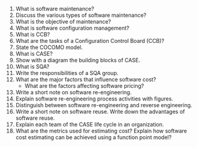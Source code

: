 1. What is software maintenance?
2. Discuss the various types of software maintenance?
3. What is the objective of maintenance?
4. What is software configuration management?
5. What is CCB?
6. What are the tasks of a Configuration Control Board (CCB)?
7. State the COCOMO model.
8. What is CASE?
9. Show with a diagram the building blocks of CASE.
10. What is SQA?
11. Write the responsibilities of a SQA group.
12. What are the major factors that influence software cost?
	- What are the factors affecting software pricing?
13. Write a short note on software re-engineering.
14. Explain software re-engineering process activities with figures.
15. Distinguish between software re-engineering and reverse engineering.
16. Write a short note on software reuse. Write down the advantages of software reuse.
17. Explain each team of the CASE life cycle in an organization.
18. What are the metrics used for estimating cost? Explain how software cost estimating can be achieved using a function point model?